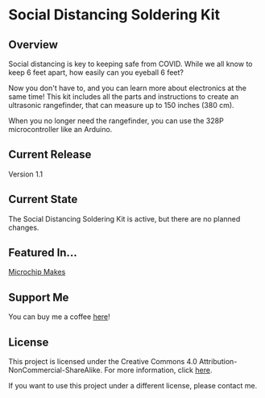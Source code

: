 # Social Distancing Soldering Kit

## Overview
Social distancing is key to keeping safe from COVID. While we all know to keep 6 feet apart, how easily can you eyeball 6 feet?

Now you don't have to, and you can learn more about electronics at the same time! This kit includes all the parts and instructions to create an ultrasonic rangefinder, that can measure up to 150 inches (380 cm).

When you no longer need the rangefinder, you can use the 328P microcontroller like an Arduino. 

## Current Release
Version 1.1

## Current State
The Social Distancing Soldering Kit is active, but there are no planned changes. 

## Featured In...
[Microchip Makes](https://www.instagram.com/p/CNGjW58nmI0/)

## Support Me
You can buy me a coffee [here](https://www.buymeacoffee.com/jimheaney)!

## License
This project is licensed under the Creative Commons 4.0 Attribution-NonCommercial-ShareAlike. For more information, click [here](https://creativecommons.org/licenses/by-nc-sa/4.0/).

If you want to use this project under a different license, please contact me. 
